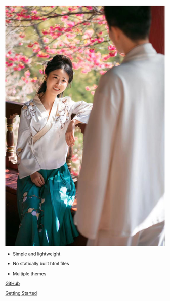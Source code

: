 ![home](image/home.jpg)

- Simple and lightweight

- No statically built html files

- Multiple themes

  

[GitHub](https://github.com/295558096) 

[Getting Started](https://github.com/295558096)

